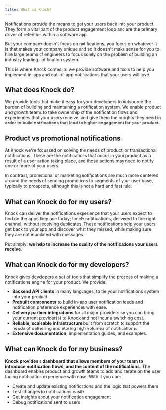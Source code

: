 ```yaml
---
title: What is Knock?
---
```


Notifications provide the means to get your users back into your product. They form a vital part
of the product engagement loop and are the primary driver of retention within a software app.

But your company doesn't focus on notifications, you focus on whatever it is that makes your company unique and so it doesn't make sense
for you to hire large teams of engineers to focus solely on the problem of building an industry leading notification system.

This is where Knock comes in: we provide software and tools to help you implement in-app and
out-of-app notifications that your users will love.

## What does Knock do?

We provide tools that make it easy for your developers to outsource the burden of building and maintaining
a notification system. We enable product and growth teams to take ownership of the notification flows
and experiences that your users receive, and give them the insights they need in order to build
notifications that lead to higher engagement for your product.

## Product vs promotional notifications

At Knock we're focussed on solving the needs of product, or transactional notifications. These are
the notifications that occur in your product as a result of a user action taking place, and those actions
may need to notify one or more of your users.

In contrast, promotional or marketing notifications are much more centered around the needs of sending
promotions to segments of your user base, typically to prospects, although this is not a hard and fast rule.

## What can Knock do for my users?

Knock can deliver the notifications experience that your users expect to find on the apps they use today;
timely notifications, delivered to the right channel, without receiving duplicates. These notifications help your users get back to your app and discover what they missed, while making sure they are not inundated with messages.

Put simply: **we help to increase the quality of the notifications your users receive**.

## What can Knock do for my developers?

Knock gives developers a set of tools that simplify the process of making a notifications engine for your product. We provide:

- **Backend API clients** in many languages, to tie your notifications system into your product.
- **Prebuilt components** to build in-app user notification feeds and notification preference experiences with ease.
- **Delivery partner integrations** for all major providers so you can bring your current provider(s) to Knock and not incur a switching cost.
- **Reliable, scaleable infrastructure** built from scratch to support the needs of delivering and storing high volumes of notifications.
- **Extensive documentation**, implementation guides, and examples.

## What can Knock do for my business?

**Knock provides a dashboard that allows members of your team to introduce notification flows, and the content of the notifications**. The dashboard enables product and growth teams to add and iterate on the user facing
notification experience with ease. With it you can:

- Create and update existing notifications and the logic that powers them
- Test changes to notifications easily
- Get insights about your notification engagement
- Debug notifications sent to users
